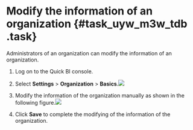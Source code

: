 # Modify the information of an organization {#task_uyw_m3w_tdb .task}

Administrators of an organization can modify the information of an organization.

1.  Log on to the Quick BI console. 
2.  Select **Settings** \> **Organization** \> **Basics**.![](http://static-aliyun-doc.oss-cn-hangzhou.aliyuncs.com/assets/img/9153/155408523937795_en-US.png)

 
3.   Modify the information of the organization manually as shown in the following figure.![](http://static-aliyun-doc.oss-cn-hangzhou.aliyuncs.com/assets/img/9153/15540852391021_en-US.png)

 
4.  Click **Save** to complete the modifying of the information of the organization. 


